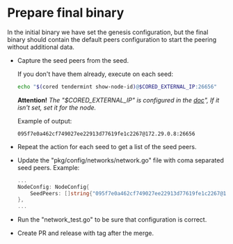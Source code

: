 # Prepare final binary

In the initial binary we have set the genesis configuration, but the final binary should contain the default peers configuration
to start the peering without additional data.

* Capture the seed peers from the seed.

    If you don't have them already, execute on each seed:
    ```bash
    echo "$(cored tendermint show-node-id)@$CORED_EXTERNAL_IP:26656"
    ````
  
    **Attention!** *The "$CORED_EXTERNAL_IP" is configured in the [doc](set-connection-config.md)",
    If it isn't set, set it for the node.*    

    Example of output:
    ```
    095f7e0a462cf749027ee22913d77619fe1c2267@172.29.0.8:26656
    ```
   
* Repeat the action for each seed to get a list of the seed peers.

* Update the "pkg/config/networks/network.go" file with coma separated seed peers. 
  Example:  
  ```go
  ...
  NodeConfig: NodeConfig{
	  SeedPeers: []string{"095f7e0a462cf749027ee22913d77619fe1c2267@172.29.0.8:26656,602df7489bd45626af5c9a4ea7f700ceb2222b19@35.223.81.227:26656"},
  },
  ...
  ```

* Run the "network_test.go" to be sure that configuration is correct.

* Create PR and release with tag after the merge.
